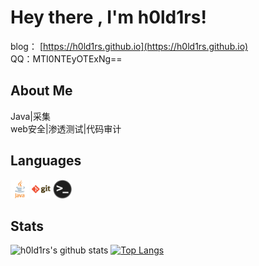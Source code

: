 # Hey there , I'm h0ld1rs!


blog： [https://h0ld1rs.github.io](https://h0ld1rs.github.io)    
QQ：MTI0NTEyOTExNg==

## About Me
Java|采集   
web安全|渗透测试|代码审计    


## Languages
<code><img height="30" src="https://raw.githubusercontent.com/github/explore/80688e429a7d4ef2fca1e82350fe8e3517d3494d/topics/java/java.png"></code>
<code><img height="30" src="https://raw.githubusercontent.com/github/explore/80688e429a7d4ef2fca1e82350fe8e3517d3494d/topics/git/git.png"></code>
<code><img height="30" src="https://raw.githubusercontent.com/github/explore/80688e429a7d4ef2fca1e82350fe8e3517d3494d/topics/terminal/terminal.png"></code>

## Stats
![h0ld1rs's github stats](https://github-readme-stats.vercel.app/api?username=h0ld1rs&show_icons=true&hide_border=false&theme=default&count_private=true&hide_title=false)
[![Top Langs](https://github-readme-stats.vercel.app/api/top-langs/?username=h0ld1rs&hide=html&theme=default&layout=compact)](https://github.com/anuraghazra/github-readme-stats)

<!--
**h0ld1rs/h0ld1rs** is a  _special_  repository because its `README.md` (this file) appears on your GitHub profile.

Here are some ideas to get you started:

-  I’m currently working on ...
-  I’m currently learning ...
-  I’m looking to collaborate on ...
-  I’m looking for help with ...
-  Ask me about ...
-  How to reach me: ...
-  Pronouns: ...
-  Fun fact: ...
-->
